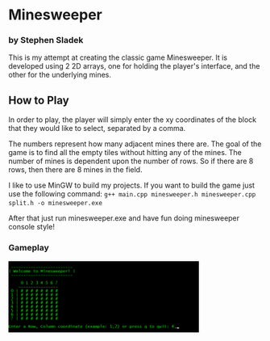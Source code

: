 # Minesweeper
### by Stephen Sladek

This is my attempt at creating the classic game Minesweeper. It is developed using 2 2D arrays, one for holding the player's interface, and the other for the underlying mines.

## How to Play
In order to play, the player will simply enter the xy coordinates of the block that they would like to select, separated by a comma.

The numbers represent how many adjacent mines there are. The goal of the game is to find all the empty tiles without hitting any of the mines. The number of mines is dependent upon the number of rows. So if there are 8 rows, then there are 8 mines in the field.

I like to use MinGW to build my projects. If you want to build the game just use the following command:
`g++ main.cpp minesweeper.h minesweeper.cpp split.h -o minesweeper.exe`

After that just run minesweeper.exe and have fun doing minesweeper console style!

### Gameplay
<img src="images/playthrough.gif" alt="animated playthrough of minesweeper" width="75%" />
